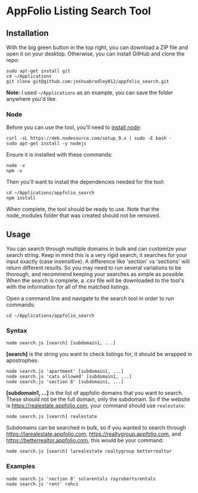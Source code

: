 # AppFolio Listing Search Tool

## Installation

With the big green button in the top right, you can download a ZIP file and open it on your desktop. Otherwise, you can install GitHub and clone the repo:

    sudo apt-get install git
    cd ~/Applications
    git clone git@github.com:joshuabradley012/appfolio_search.git

**Note:** I used `~/Applications` as an example, you can save the folder anywhere you'd like.

### Node

Before you can use the tool, you'll need to [install node](https://nodejs.org/):

    curl -sL https://deb.nodesource.com/setup_9.x | sudo -E bash -
    sudo apt-get install -y nodejs

Ensure it is installed with these commands:

    node -v
    npm -v
    
Then you'll want to install the dependencies needed for the tool:

    cd ~/Applications/appfolio_search
    npm install

When complete, the tool should be ready to use. Note that the node_modules folder that was created should not be removed.

## Usage

You can search through multiple domains in bulk and can customize your search string. Keep in mind this is a very rigid search; it searches for your input exactly (case insensitive). A difference like 'section' vs 'sections' will return different results. So you may need to run several variations to be thorough, and recommend keeping your searches as simple as possible. When the search is complete, a .csv file will be downloaded to the tool's with the information for all of the matched listings.

Open a command line and navigate to the search tool in order to run commands:

    cd ~/Applications/appfolio_search

### Syntax

    node search.js [search] [subdomain1, ...]
    
**\[search]** is the string you want to check listings for, it should be wrapped in apostrophes:

    node search.js 'apartment' [subdomain1, ...]
    node search.js 'cats allowed' [subdomain1, ...]
    node search.js 'section 8' [subdomain1, ...]

**\[subdomain1, ...]** is the list of appfolio domains that you want to search. These should not be the full domain, only the subdomain. So if the website is https://realestate.appfolio.com, your command should use `realestate`:

    node search.js [search] realestate

Subdomains can be searched in bulk, so if you wanted to search through https://larealestate.appfolio.com, https://realtygroup.appfolio.com, and https://betterrealtor.appfolio.com, this would be your command:

    node search.js [search] larealestate realtygroup betterrealtor

### Examples

    node search.js 'section 8' solarentals rayrobertsrentals
    node search.js 'rent' rohcs